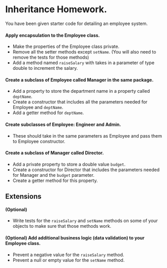 # Inheritance Homework. 

You have been given starter code for detailing an employee system. 

#### Apply encapsulation to the Employee class.
- Make the properties of the Employee class private.
- Remove all the setter methods except `setName`. (You will also need to remove the tests for those methods)
- Add a method named `raiseSalary` with takes in a parameter of type double to increment the salary.

#### Create a subclass of Employee called Manager in the same package.
- Add a property to store the department name in a property called `deptName`.
- Create a constructor that includes all the parameters needed for Employee and `deptName`.
- Add a getter method for `deptName`.

#### Create subclasses of Employee: Engineer and Admin.
- These should take in the same parameters as Employee and pass them to Employee constructor.

#### Create a subclass of Manager called Director.
- Add a private property to store a double value `budget`.
- Create a constructor for Director that includes the parameters needed for Manager and the `budget` parameter.
- Create a getter method for this property.


## Extensions

#### (Optional)
- Write tests for the `raiseSalary` and `setName` methods on some of your objects to make sure that those methods work.

#### (Optional) Add additional business logic (data validation) to your Employee class.
- Prevent a negative value for the `raiseSalary` method.
- Prevent a null or empty value for the `setName` method.
